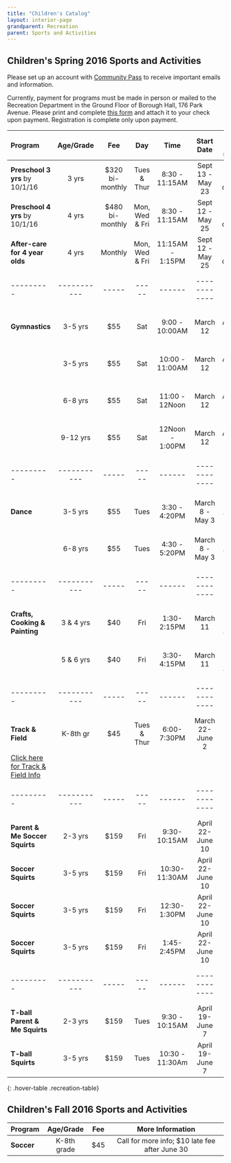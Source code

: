 ```yaml
---
title: "Children's Catalog"
layout: interior-page
grandparent: Recreation
parent: Sports and Activities
---
```


## Children's Spring 2016 Sports and Activities
Please set up an account with [Community Pass](https://register.communitypass.net/reg/login.cfm?D%3CN%21%2E%22_W%22F%299SZWV%5C%21%3DHNW%3BR%3AZQI%2F79%2CKX03%3DBIP%27B%5EF%25U99%2B) to receive important emails and information. 

Currently, payment for programs must be made in person or mailed to the Recreation Department in the Ground Floor of Borough Hall, 176 Park Avenue.  Please print and complete [this form](http://static.rutherford-nj.com/recreation/Recreation_ProgramRegistration.pdf) and attach it to your check upon payment. Registration is complete only upon payment.

| Program | Age/Grade | Fee |	Day | Time | Start Date |	Dates no session | Number of classes | Location |
|:--------|:---------:|:---:|:---:|:----:|:----------:|:----------------:|:-----------------:|:--------:|
|**Preschool 3 yrs** by 10/1/16 | 3 yrs | $320 bi-monthly |	Tues & Thur	| 8:30 - 11:15AM |	Sept 13 - May 23 |	Follows School calendar	| |	Tamblyn Field Civic Center|
|**Preschool 4 yrs** by 10/1/16 |	4 yrs |	$480 bi-monthly	|  Mon, Wed & Fri |	8:30 - 11:15AM | Sept 12 - May 25 |	Follows School calendar |	|	Tamblyn Field Civic Center|
|**After-care for 4 year olds** | 4 yrs |	Monthly	| Mon, Wed & Fri	| 11:15AM - 1:15PM |	Sept 12 - May 25 | Follows School calendar |	|	Tamblyn Field Civic Center|
|---------|-----------|-----|-----|------|------------|------------------|-------------------|----------|
|**Gymnastics** | 	3-5 yrs |	$55 |	Sat	| 9:00 - 10:00AM |	March 12 | April 2 & 23 | 8 |	Tamblyn Field Civic Center|
| | 3-5 yrs |	$55 |	Sat	| 10:00 - 11:00AM |	March 12 |	April 2 & 23 |	8	| Tamblyn Field Civic Center |
| | 6-8 yrs |	$55 |	Sat |	11:00 - 12Noon	| March 12	| April 2 & 23 |	8	| Tamblyn Field Civic Center |
| | 9-12 yrs |	$55 | Sat |	12Noon - 1:00PM |	March 12 |	April 2 & 23 |	8	| Tamblyn Field Civic Center|
|---------|-----------|-----|-----|------|------------|------------------|-------------------|----------|
|**Dance** | 3-5 yrs | $55 | Tues |	3:30 - 4:20PM |	March 8 - May 3 |	April 12 | 8	| Tamblyn Field Civic Center |
| | 6-8 yrs |	$55 | Tues | 4:30 - 5:20PM |	March 8 - May 3 |	April 12 |	8 | Tamblyn Field Civic Center |
|---------|-----------|-----|-----|------|------------|------------------|-------------------|----------|
|**Crafts, Cooking & Painting**|	3 & 4 yrs |	$40 | Fri |	1:30-2:15PM | March 11 |	March 25 & April 15 |	8 | Tamblyn Field Civic Center |
| | 5 & 6 yrs |	$40 |	Fri |	3:30-4:15PM |	March 11 |	March 25  & April 15 | 8	| Tamblyn Field Civic Center|
|---------|-----------|-----|-----|------|------------|------------------|-------------------|----------|
|**Track & Field** |	K-8th gr |	$45 | Tues & Thur	| 6:00-7:30PM	| March 22-June 2 | |	16 - 18 practices	| Tryon Field |
[Click here for Track & Field Info](../../2016/02/29/track-and-field-registration/)| | | | | | | | 
|---------|-----------|-----|-----|------|------------|------------------|-------------------|----------|
|**Parent & Me Soccer Squirts** |	2-3 yrs |	$159 | 	Fri |	9:30-10:15AM	| April 22-June 10 | |	8 |	Wall Field |
|**Soccer Squirts** | 3-5 yrs |	$159 | Fri |	10:30-11:30AM |	April 22-June 10 | |	8 | Wall Field |
|**Soccer Squirts** | 3-5 yrs |	$159 | Fri |	12:30-1:30PM |	April 22-June 10 | | 8 | Wall Field |
|**Soccer Squirts**	| 3-5 yrs |	$159 | Fri |	1:45-2:45PM	 | April 22-June 10 |	| 8 | Wall Field |
|---------|-----------|-----|-----|------|------------|------------------|-------------------|----------|
|**T-ball Parent & Me Squirts** | 2-3 yrs |	$159 | Tues |	9:30 - 10:15AM |	April 19-June 7 |	| 8 |	Wall Field|
|**T-ball Squirts** |	3-5 yrs |	$159 |	Tues |	10:30 - 11:30Am |	April 19-June 7 |	| 8 |	Wall Field |
{: .hover-table .recreation-table}

## Children's Fall 2016 Sports and Activities

| Program | Age/Grade | Fee |	More Information |
|:--------|:---------:|:---:|:---------------:|
|**Soccer** | K-8th grade | $45 |	Call for more info; $10 late fee after June 30	| 
